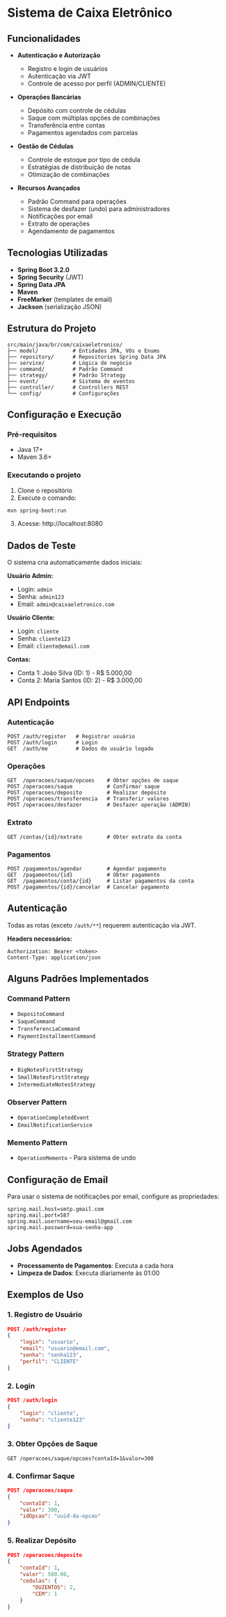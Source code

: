 # Sistema de Caixa Eletrônico

## Funcionalidades

- **Autenticação e Autorização**
  - Registro e login de usuários
  - Autenticação via JWT
  - Controle de acesso por perfil (ADMIN/CLIENTE)

- **Operações Bancárias**
  - Depósito com controle de cédulas
  - Saque com múltiplas opções de combinações
  - Transferência entre contas
  - Pagamentos agendados com parcelas

- **Gestão de Cédulas**
  - Controle de estoque por tipo de cédula
  - Estratégias de distribuição de notas
  - Otimização de combinações

- **Recursos Avançados**
  - Padrão Command para operações
  - Sistema de desfazer (undo) para administradores
  - Notificações por email
  - Extrato de operações
  - Agendamento de pagamentos

## Tecnologias Utilizadas

- **Spring Boot 3.2.0**
- **Spring Security** (JWT)
- **Spring Data JPA**
- **Maven**
- **FreeMarker** (templates de email)
- **Jackson** (serialização JSON)

## Estrutura do Projeto

```
src/main/java/br/com/caixaeletronico/
├── model/           # Entidades JPA, VOs e Enums
├── repository/      # Repositories Spring Data JPA
├── service/         # Lógica de negócio
├── command/         # Padrão Command
├── strategy/        # Padrão Strategy
├── event/           # Sistema de eventos
├── controller/      # Controllers REST
└── config/          # Configurações
```

## Configuração e Execução

### Pré-requisitos
- Java 17+
- Maven 3.6+

### Executando o projeto

1. Clone o repositório
2. Execute o comando:
```bash
mvn spring-boot:run
```

3. Acesse: http://localhost:8080

## Dados de Teste

O sistema cria automaticamente dados iniciais:

**Usuário Admin:**
- Login: `admin`
- Senha: `admin123`
- Email: `admin@caixaeletronico.com`

**Usuário Cliente:**
- Login: `cliente`
- Senha: `cliente123`
- Email: `cliente@email.com`

**Contas:**
- Conta 1: João Silva (ID: 1) - R$ 5.000,00
- Conta 2: Maria Santos (ID: 2) - R$ 3.000,00

## API Endpoints

### Autenticação
```
POST /auth/register   # Registrar usuário
POST /auth/login      # Login
GET  /auth/me         # Dados do usuário logado
```

### Operações
```
GET  /operacoes/saque/opcoes    # Obter opções de saque
POST /operacoes/saque           # Confirmar saque
POST /operacoes/deposito        # Realizar depósito
POST /operacoes/transferencia   # Transferir valores
POST /operacoes/desfazer        # Desfazer operação (ADMIN)
```

### Extrato
```
GET /contas/{id}/extrato        # Obter extrato da conta
```

### Pagamentos
```
POST /pagamentos/agendar        # Agendar pagamento
GET  /pagamentos/{id}           # Obter pagamento
GET  /pagamentos/conta/{id}     # Listar pagamentos da conta
POST /pagamentos/{id}/cancelar  # Cancelar pagamento
```

## Autenticação

Todas as rotas (exceto `/auth/**`) requerem autenticação via JWT.

**Headers necessários:**
```
Authorization: Bearer <token>
Content-Type: application/json
```

## Alguns Padrões Implementados

### Command Pattern
- `DepositoCommand`
- `SaqueCommand`
- `TransferenciaCommand`
- `PaymentInstallmentCommand`

### Strategy Pattern
- `BigNotesFirstStrategy`
- `SmallNotesFirstStrategy`
- `IntermediateNotesStrategy`

### Observer Pattern
- `OperationCompletedEvent`
- `EmailNotificationService`

### Memento Pattern
- `OperationMemento` - Para sistema de undo

## Configuração de Email

Para usar o sistema de notificações por email, configure as propriedades:

```properties
spring.mail.host=smtp.gmail.com
spring.mail.port=587
spring.mail.username=seu-email@gmail.com
spring.mail.password=sua-senha-app
```

## Jobs Agendados

- **Processamento de Pagamentos**: Executa a cada hora
- **Limpeza de Dados**: Executa diariamente às 01:00

## Exemplos de Uso

### 1. Registro de Usuário
```json
POST /auth/register
{
    "login": "usuario",
    "email": "usuario@email.com",
    "senha": "senha123",
    "perfil": "CLIENTE"
}
```

### 2. Login
```json
POST /auth/login
{
    "login": "cliente",
    "senha": "cliente123"
}
```

### 3. Obter Opções de Saque
```
GET /operacoes/saque/opcoes?contaId=1&valor=300
```

### 4. Confirmar Saque
```json
POST /operacoes/saque
{
    "contaId": 1,
    "valor": 300,
    "idOpcao": "uuid-da-opcao"
}
```

### 5. Realizar Depósito
```json
POST /operacoes/deposito
{
    "contaId": 1,
    "valor": 500.00,
    "cedulas": {
        "DUZENTOS": 2,
        "CEM": 1
    }
}
```
